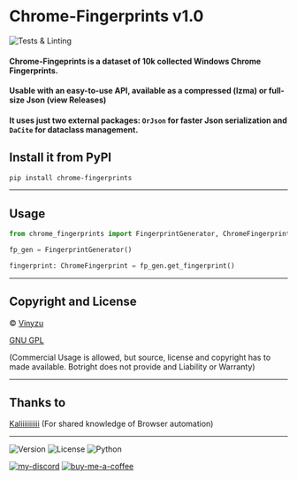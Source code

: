 # Chrome-Fingerprints v1.0
![Tests & Linting](https://github.com/Vinyzu/chrome-fingerprints/actions/workflows/tests.yml/badge.svg)

#### Chrome-Fingeprints is a dataset of 10k collected Windows Chrome Fingerprints.
#### Usable with an easy-to-use API, available as a compressed (lzma) or full-size Json (view Releases)
#### It uses just two external packages: `OrJson` for faster Json serialization and `DaCite` for dataclass management.


## Install it from PyPI

```bash
pip install chrome-fingerprints
```

---

## Usage

```py
from chrome_fingerprints import FingerprintGenerator, ChromeFingerprint

fp_gen = FingerprintGenerator()

fingerprint: ChromeFingerprint = fp_gen.get_fingerprint()
```
---

## Copyright and License
© [Vinyzu](https://github.com/Vinyzu/)

[GNU GPL](https://choosealicense.com/licenses/gpl-3.0/)

(Commercial Usage is allowed, but source, license and copyright has to made available. Botright does not provide and Liability or Warranty)

---

## Thanks to

[Kaliiiiiiiiii](https://github.com/kaliiiiiiiiii/) (For shared knowledge of Browser automation)

---

![Version](https://img.shields.io/badge/Chrome_Fingerprints-v1.0-blue)
![License](https://img.shields.io/badge/License-GNU%20GPL-green)
![Python](https://img.shields.io/badge/Python-v3.x-lightgrey)

[![my-discord](https://img.shields.io/badge/My_Discord-000?style=for-the-badge&logo=google-chat&logoColor=blue)](https://discordapp.com/users/935224495126487150)
[![buy-me-a-coffee](https://img.shields.io/badge/Buy_Me_A_Coffee-000?style=for-the-badge&logo=ko-fi&logoColor=brown)](https://ko-fi.com/vinyzu)